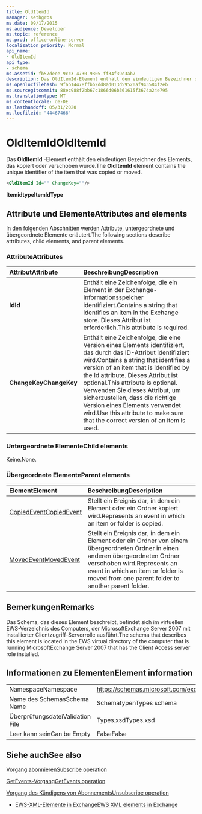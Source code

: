 ```yaml
---
title: OldItemId
manager: sethgros
ms.date: 09/17/2015
ms.audience: Developer
ms.topic: reference
ms.prod: office-online-server
localization_priority: Normal
api_name:
- OldItemId
api_type:
- schema
ms.assetid: fb57deee-9cc3-4730-9805-ff34f39e3ab7
description: Das OldItemId-Element enthält den eindeutigen Bezeichner des Elements, das kopiert oder verschoben wurde.
ms.openlocfilehash: 9fab14478ffbb2dd8ad013d59520af943584f2eb
ms.sourcegitcommit: 88ec988f2bb67c1866d06b361615f3674a24e795
ms.translationtype: MT
ms.contentlocale: de-DE
ms.lasthandoff: 05/31/2020
ms.locfileid: "44467466"
---
```

# <a name="olditemid"></a><span data-ttu-id="1b2d3-103">OldItemId</span><span class="sxs-lookup"><span data-stu-id="1b2d3-103">OldItemId</span></span>

<span data-ttu-id="1b2d3-104">Das **OldItemId** -Element enthält den eindeutigen Bezeichner des Elements, das kopiert oder verschoben wurde.</span><span class="sxs-lookup"><span data-stu-id="1b2d3-104">The **OldItemId** element contains the unique identifier of the item that was copied or moved.</span></span> 
  
```xml
<OldItemId Id="" ChangeKey=""/>
```

 <span data-ttu-id="1b2d3-105">**Itemidtype**</span><span class="sxs-lookup"><span data-stu-id="1b2d3-105">**ItemIdType**</span></span>
## <a name="attributes-and-elements"></a><span data-ttu-id="1b2d3-106">Attribute und Elemente</span><span class="sxs-lookup"><span data-stu-id="1b2d3-106">Attributes and elements</span></span>

<span data-ttu-id="1b2d3-107">In den folgenden Abschnitten werden Attribute, untergeordnete und übergeordnete Elemente erläutert.</span><span class="sxs-lookup"><span data-stu-id="1b2d3-107">The following sections describe attributes, child elements, and parent elements.</span></span>
  
### <a name="attributes"></a><span data-ttu-id="1b2d3-108">Attribute</span><span class="sxs-lookup"><span data-stu-id="1b2d3-108">Attributes</span></span>

|<span data-ttu-id="1b2d3-109">**Attribut**</span><span class="sxs-lookup"><span data-stu-id="1b2d3-109">**Attribute**</span></span>|<span data-ttu-id="1b2d3-110">**Beschreibung**</span><span class="sxs-lookup"><span data-stu-id="1b2d3-110">**Description**</span></span>|
|:-----|:-----|
|<span data-ttu-id="1b2d3-111">**Id**</span><span class="sxs-lookup"><span data-stu-id="1b2d3-111">**Id**</span></span> <br/> |<span data-ttu-id="1b2d3-112">Enthält eine Zeichenfolge, die ein Element in der Exchange-Informationsspeicher identifiziert.</span><span class="sxs-lookup"><span data-stu-id="1b2d3-112">Contains a string that identifies an item in the Exchange store.</span></span> <span data-ttu-id="1b2d3-113">Dieses Attribut ist erforderlich.</span><span class="sxs-lookup"><span data-stu-id="1b2d3-113">This attribute is required.</span></span>  <br/> |
|<span data-ttu-id="1b2d3-114">**ChangeKey**</span><span class="sxs-lookup"><span data-stu-id="1b2d3-114">**ChangeKey**</span></span> <br/> |<span data-ttu-id="1b2d3-115">Enthält eine Zeichenfolge, die eine Version eines Elements identifiziert, das durch das ID-Attribut identifiziert wird.</span><span class="sxs-lookup"><span data-stu-id="1b2d3-115">Contains a string that identifies a version of an item that is identified by the Id attribute.</span></span> <span data-ttu-id="1b2d3-116">Dieses Attribut ist optional.</span><span class="sxs-lookup"><span data-stu-id="1b2d3-116">This attribute is optional.</span></span> <span data-ttu-id="1b2d3-117">Verwenden Sie dieses Attribut, um sicherzustellen, dass die richtige Version eines Elements verwendet wird.</span><span class="sxs-lookup"><span data-stu-id="1b2d3-117">Use this attribute to make sure that the correct version of an item is used.</span></span>  <br/> |
   
### <a name="child-elements"></a><span data-ttu-id="1b2d3-118">Untergeordnete Elemente</span><span class="sxs-lookup"><span data-stu-id="1b2d3-118">Child elements</span></span>

<span data-ttu-id="1b2d3-119">Keine.</span><span class="sxs-lookup"><span data-stu-id="1b2d3-119">None.</span></span>
  
### <a name="parent-elements"></a><span data-ttu-id="1b2d3-120">Übergeordnete Elemente</span><span class="sxs-lookup"><span data-stu-id="1b2d3-120">Parent elements</span></span>

|<span data-ttu-id="1b2d3-121">**Element**</span><span class="sxs-lookup"><span data-stu-id="1b2d3-121">**Element**</span></span>|<span data-ttu-id="1b2d3-122">**Beschreibung**</span><span class="sxs-lookup"><span data-stu-id="1b2d3-122">**Description**</span></span>|
|:-----|:-----|
|[<span data-ttu-id="1b2d3-123">CopiedEvent</span><span class="sxs-lookup"><span data-stu-id="1b2d3-123">CopiedEvent</span></span>](copiedevent.md) <br/> |<span data-ttu-id="1b2d3-124">Stellt ein Ereignis dar, in dem ein Element oder ein Ordner kopiert wird.</span><span class="sxs-lookup"><span data-stu-id="1b2d3-124">Represents an event in which an item or folder is copied.</span></span>  <br/> |
|[<span data-ttu-id="1b2d3-125">MovedEvent</span><span class="sxs-lookup"><span data-stu-id="1b2d3-125">MovedEvent</span></span>](movedevent.md) <br/> |<span data-ttu-id="1b2d3-126">Stellt ein Ereignis dar, in dem ein Element oder ein Ordner von einem übergeordneten Ordner in einen anderen übergeordneten Ordner verschoben wird.</span><span class="sxs-lookup"><span data-stu-id="1b2d3-126">Represents an event in which an item or folder is moved from one parent folder to another parent folder.</span></span>  <br/> |
   
## <a name="remarks"></a><span data-ttu-id="1b2d3-127">Bemerkungen</span><span class="sxs-lookup"><span data-stu-id="1b2d3-127">Remarks</span></span>

<span data-ttu-id="1b2d3-128">Das Schema, das dieses Element beschreibt, befindet sich im virtuellen EWS-Verzeichnis des Computers, der MicrosoftExchange Server 2007 mit installierter Clientzugriff-Serverrolle ausführt.</span><span class="sxs-lookup"><span data-stu-id="1b2d3-128">The schema that describes this element is located in the EWS virtual directory of the computer that is running MicrosoftExchange Server 2007 that has the Client Access server role installed.</span></span>
  
## <a name="element-information"></a><span data-ttu-id="1b2d3-129">Informationen zu Elementen</span><span class="sxs-lookup"><span data-stu-id="1b2d3-129">Element information</span></span>

|||
|:-----|:-----|
|<span data-ttu-id="1b2d3-130">Namespace</span><span class="sxs-lookup"><span data-stu-id="1b2d3-130">Namespace</span></span>  <br/> |https://schemas.microsoft.com/exchange/services/2006/types  <br/> |
|<span data-ttu-id="1b2d3-131">Name des Schemas</span><span class="sxs-lookup"><span data-stu-id="1b2d3-131">Schema Name</span></span>  <br/> |<span data-ttu-id="1b2d3-132">Schematypen</span><span class="sxs-lookup"><span data-stu-id="1b2d3-132">Types schema</span></span>  <br/> |
|<span data-ttu-id="1b2d3-133">Überprüfungsdatei</span><span class="sxs-lookup"><span data-stu-id="1b2d3-133">Validation File</span></span>  <br/> |<span data-ttu-id="1b2d3-134">Types.xsd</span><span class="sxs-lookup"><span data-stu-id="1b2d3-134">Types.xsd</span></span>  <br/> |
|<span data-ttu-id="1b2d3-135">Leer kann sein</span><span class="sxs-lookup"><span data-stu-id="1b2d3-135">Can be Empty</span></span>  <br/> |<span data-ttu-id="1b2d3-136">False</span><span class="sxs-lookup"><span data-stu-id="1b2d3-136">False</span></span>  <br/> |
   
## <a name="see-also"></a><span data-ttu-id="1b2d3-137">Siehe auch</span><span class="sxs-lookup"><span data-stu-id="1b2d3-137">See also</span></span>



[<span data-ttu-id="1b2d3-138">Vorgang abonnieren</span><span class="sxs-lookup"><span data-stu-id="1b2d3-138">Subscribe operation</span></span>](subscribe-operation.md)
  
[<span data-ttu-id="1b2d3-139">GetEvents-Vorgang</span><span class="sxs-lookup"><span data-stu-id="1b2d3-139">GetEvents operation</span></span>](getevents-operation.md)
  
[<span data-ttu-id="1b2d3-140">Vorgang des Kündigens von Abonnements</span><span class="sxs-lookup"><span data-stu-id="1b2d3-140">Unsubscribe operation</span></span>](unsubscribe-operation.md)


- [<span data-ttu-id="1b2d3-141">EWS-XML-Elemente in Exchange</span><span class="sxs-lookup"><span data-stu-id="1b2d3-141">EWS XML elements in Exchange</span></span>](ews-xml-elements-in-exchange.md)

